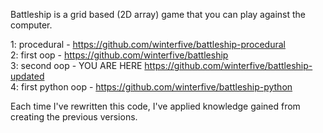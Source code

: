 Battleship is a grid based (2D array) game that you can play against the computer.   

1: procedural  -  https://github.com/winterfive/battleship-procedural  
2: first oop  -  https://github.com/winterfive/battleship  
3: second oop  -  YOU ARE HERE  https://github.com/winterfive/battleship-updated  
4: first python oop  -  https://github.com/winterfive/battleship-python

Each time I've rewritten this code, I've applied knowledge gained from creating the previous versions.
